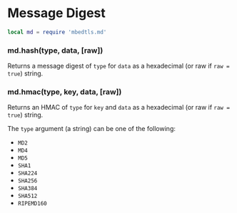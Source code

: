 Message Digest
==============

```Lua
local md = require 'mbedtls.md'
```

### md.hash(type, data, [raw])
Returns a message digest of `type` for `data` as a hexadecimal (or raw if `raw = true`) string.

### md.hmac(type, key, data, [raw])
Returns an HMAC of `type` for `key` and `data` as a hexadecimal (or raw if `raw = true`) string.

The `type` argument (a string) can be one of the following:
- `MD2`
- `MD4`
- `MD5`
- `SHA1`
- `SHA224`
- `SHA256`
- `SHA384`
- `SHA512`
- `RIPEMD160`
